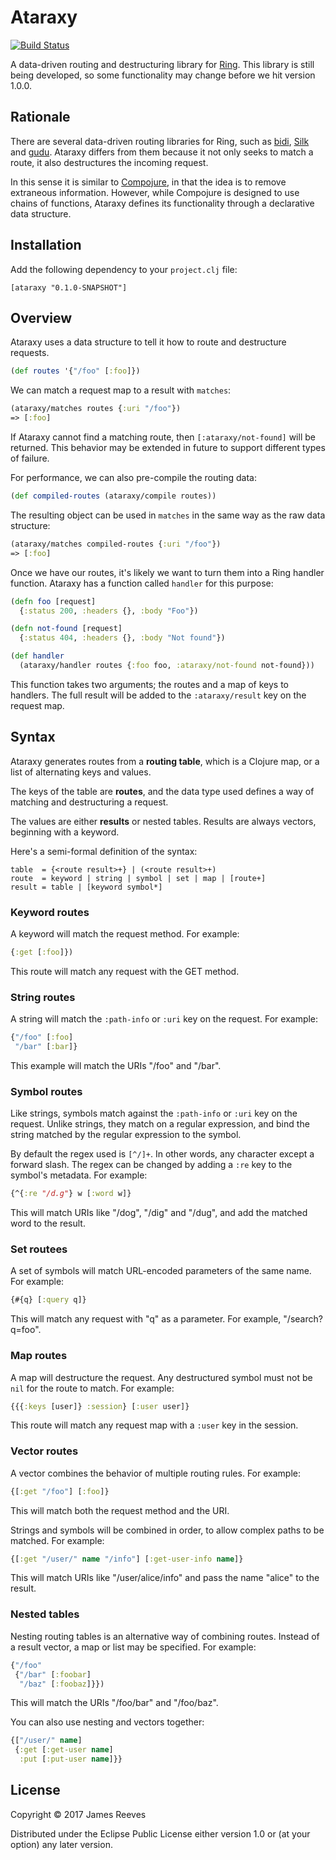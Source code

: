 # Ataraxy

[![Build Status](https://travis-ci.org/weavejester/ataraxy.svg?branch=master)](https://travis-ci.org/weavejester/ataraxy)

A data-driven routing and destructuring library for [Ring][]. This
library is still being developed, so some functionality may change
before we hit version 1.0.0.

[ring]: https://github.com/ring-clojure/ring

## Rationale

There are several data-driven routing libraries for Ring, such as
[bidi][], [Silk][] and [gudu][]. Ataraxy differs from them because
it not only seeks to match a route, it also destructures the
incoming request.

In this sense it is similar to [Compojure][], in that the idea is to
remove extraneous information. However, while Compojure is designed to
use chains of functions, Ataraxy defines its functionality through a
declarative data structure.

[bidi]: https://github.com/juxt/bidi
[silk]: https://github.com/DomKM/silk
[gudu]: https://github.com/thatismatt/gudu
[compojure]: https://github.com/weavejester/compojure


## Installation

Add the following dependency to your `project.clj` file:

    [ataraxy "0.1.0-SNAPSHOT"]


## Overview

Ataraxy uses a data structure to tell it how to route and destructure
requests.

```clojure
(def routes '{"/foo" [:foo]})
```

We can match a request map to a result with `matches`:

```clojure
(ataraxy/matches routes {:uri "/foo"})
=> [:foo]
```

If Ataraxy cannot find a matching route, then `[:ataraxy/not-found]`
will be returned. This behavior may be extended in future to support
different types of failure.

For performance, we can also pre-compile the routing data:

```clojure
(def compiled-routes (ataraxy/compile routes))
```

The resulting object can be used in `matches` in the same way as the
raw data structure:

```clojure
(ataraxy/matches compiled-routes {:uri "/foo"})
=> [:foo]
```

Once we have our routes, it's likely we want to turn them into a Ring
handler function. Ataraxy has a function called `handler` for this
purpose:

```clojure
(defn foo [request]
  {:status 200, :headers {}, :body "Foo"})

(defn not-found [request]
  {:status 404, :headers {}, :body "Not found"})

(def handler
  (ataraxy/handler routes {:foo foo, :ataraxy/not-found not-found}))
```

This function takes two arguments; the routes and a map of keys to
handlers. The full result will be added to the `:ataraxy/result` key
on the request map.


## Syntax

Ataraxy generates routes from a **routing table**, which is a Clojure
map, or a list of alternating keys and values.

The keys of the table are **routes**, and the data type used defines a
way of matching and destructuring a request.

The values are either **results** or nested tables. Results are always
vectors, beginning with a keyword.

Here's a semi-formal definition of the syntax:

```
table  = {<route result>+} | (<route result>+)
route  = keyword | string | symbol | set | map | [route+]
result = table | [keyword symbol*]
```

### Keyword routes

A keyword will match the request method. For example:

```clojure
{:get [:foo]})
```

This route will match any request with the GET method.

### String routes

A string will match the `:path-info` or `:uri` key on the request. For
example:

```clojure
{"/foo" [:foo]
 "/bar" [:bar]}
```

This example will match the URIs "/foo" and "/bar".

### Symbol routes

Like strings, symbols match against the `:path-info` or `:uri` key on
the request. Unlike strings, they match on a regular expression, and
bind the string matched by the regular expression to the symbol.

By default the regex used is `[^/]+`. In other words, any character
except a forward slash. The regex can be changed by adding a `:re` key
to the symbol's metadata. For example:

```clojure
{^{:re "/d.g"} w [:word w]} 
```

This will match URIs like "/dog", "/dig" and "/dug", and add the
matched word to the result.

### Set routees

A set of symbols will match URL-encoded parameters of the same name.
For example:

```clojure
{#{q} [:query q]}
```

This will match any request with "q" as a parameter. For example,
"/search?q=foo".


### Map routes

A map will destructure the request. Any destructured symbol must not
be `nil` for the route to match. For example:

```clojure
{{{:keys [user]} :session} [:user user]}
```

This route will match any request map with a `:user` key in the
session.


### Vector routes

A vector combines the behavior of multiple routing rules. For example:

```clojure
{[:get "/foo"] [:foo]}
```

This will match both the request method and the URI.

Strings and symbols will be combined in order, to allow complex paths
to be matched. For example:

```clojure
{[:get "/user/" name "/info"] [:get-user-info name]}
```

This will match URIs like "/user/alice/info" and pass the name "alice"
to the result.

### Nested tables

Nesting routing tables is an alternative way of combining routes.
Instead of a result vector, a map or list may be specified. For
example:

```clojure
{"/foo"
 {"/bar" [:foobar]
  "/baz" [:foobaz]}})
```

This will match the URIs "/foo/bar" and "/foo/baz".

You can also use nesting and vectors together:

```clojure
{["/user/" name]
 {:get [:get-user name]
  :put [:put-user name]}}
```


## License

Copyright © 2017 James Reeves

Distributed under the Eclipse Public License either version 1.0 or (at
your option) any later version.
